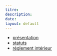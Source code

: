 ```yaml
---
titre:
description:
date:
layout: default
---
```


* [présentation](gourmandignes.html)
* [statuts](statuts.html)
* [réglement intérieur](reglement.html)
